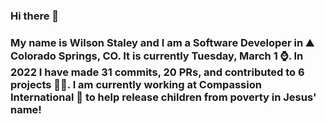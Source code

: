 ### Hi there 👋

### My name is Wilson Staley and I am a Software Developer in ⛰ Colorado Springs, CO.  It is currently Tuesday, March 1 ⌚. In 2022 I have made 31 commits, 20 PRs, and contributed to 6 projects 👨‍💻. I am currently working at Compassion International 🏢 to help release children from poverty in Jesus' name!